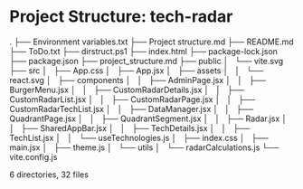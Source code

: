 # Project Structure: tech-radar
.
├── Environment variables.txt
├── Project structure.md
├── README.md
├── ToDo.txt
├── dirstruct.ps1
├── index.html
├── package-lock.json
├── package.json
├── project_structure.md
├── public
│   └── vite.svg
├── src
│   ├── App.css
│   ├── App.jsx
│   ├── assets
│   │   └── react.svg
│   ├── components
│   │   ├── AdminPage.jsx
│   │   ├── BurgerMenu.jsx
│   │   ├── CustomRadarDetails.jsx
│   │   ├── CustomRadarList.jsx
│   │   ├── CustomRadarPage.jsx
│   │   ├── CustomRadarTechList.jsx
│   │   ├── DataManager.jsx
│   │   ├── QuadrantPage.jsx
│   │   ├── QuadrantSegment.jsx
│   │   ├── Radar.jsx
│   │   ├── SharedAppBar.jsx
│   │   ├── TechDetails.jsx
│   │   ├── TechList.jsx
│   │   └── useTechnologies.js
│   ├── index.css
│   ├── main.jsx
│   ├── theme.js
│   └── utils
│       └── radarCalculations.js
└── vite.config.js

6 directories, 32 files
